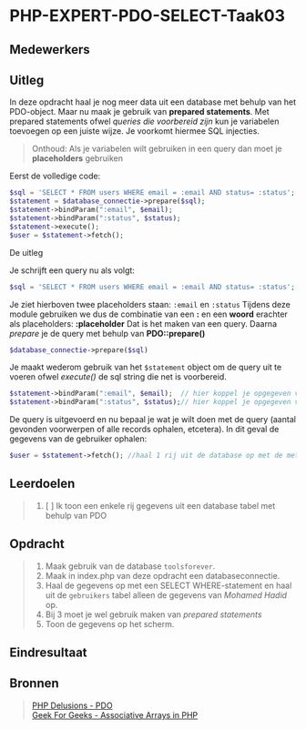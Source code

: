 # PHP-EXPERT-PDO-SELECT-Taak03

## Medewerkers

## Uitleg

In deze opdracht haal je nog meer data uit een database met behulp van het PDO-object. Maar nu maak je gebruik  van **prepared statements**. Met prepared statements ofwel _queries die voorbereid zijn_ kun je variabelen toevoegen op een juiste wijze. Je voorkomt hiermee SQL injecties.

> Onthoud: Als je variabelen wilt gebruiken in een query dan moet je **placeholders** gebruiken

Eerst de volledige code:

```php
$sql = 'SELECT * FROM users WHERE email = :email AND status= :status';
$statement = $database_connectie->prepare($sql);
$statement->bindParam(":email", $email);
$statement->bindParam(":status", $status);
$statement->execute();
$user = $statement->fetch();
```

De uitleg

Je schrijft een query nu als volgt:

```php
$sql = 'SELECT * FROM users WHERE email = :email AND status= :status';
```

Je ziet hierboven twee placeholders staan: `:email` en `:status`
Tijdens deze module gebruiken we dus de combinatie van een **:** en een **woord** erachter als placeholders: **:placeholder**
Dat is het maken van een query. Daarna _prepare_ je de query met behulp van **PDO::prepare()**

```php
$database_connectie->prepare($sql)
```

Je maakt wederom gebruik van het `$statement` object om de query uit te voeren ofwel _execute()_ de sql string die net is voorbereid.

```php
$statement->bindParam(":email", $email);  // hier koppel je opgegeven variabele ($email) en de placeholder (":email") aan elkaar
$statement->bindParam(":status", $status);// hier koppel je opgegeven variabele ($status) en de placeholder (":status") aan elkaar
```

De query is uitgevoerd en nu bepaal je wat je wilt doen met de query (aantal gevonden voorwerpen of alle records ophalen, etcetera). In dit geval de gegevens van de gebruiker ophalen:

```php
$user = $statement->fetch(); //haal 1 rij uit de database op met de method fetch()
```



## Leerdoelen

> 1. [ ] Ik toon een enkele rij gegevens uit een database tabel met behulp van PDO

## Opdracht

> 1. Maak gebruik van de database `toolsforever`.
> 2. Maak in index.php van deze opdracht een databaseconnectie.
> 3. Haal de gegevens op met een SELECT WHERE-statement en haal uit de `gebruikers` tabel alleen de gegevens van _Mohamed Hadid_ op.
> 4. Bij 3 moet je wel gebruik maken van _prepared statements_
> 5. Toon de gegevens op het scherm.

## Eindresultaat



## Bronnen

> [PHP Delusions - PDO](https://phpdelusions.net/pdo)  
> [Geek For Geeks - Associative Arrays in PHP](https://www.geeksforgeeks.org/associative-arrays-in-php/)
